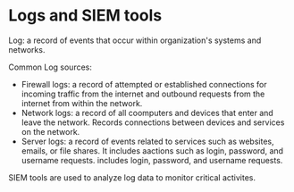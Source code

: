  # Logs and SIEM tools

 Log: a record of events that occur within organization's systems and networks.
 
 Common Log sources:
 - Firewall logs: a record of attempted or established connections for incoming traffic from the internet and outbound requests from the internet from within the network.
 - Network logs: a record of all coomputers  and devices  that enter and leave the network. Records connections between devices and services on the network.
 - Server logs: a record of events related to services such as websites, emails, or file shares. It includes aactions such as login, password, and username requests. includes login, password, and username requests.

SIEM tools are used to analyze log data to monitor critical activites.

